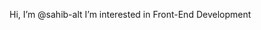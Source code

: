 Hi, I’m @sahib-alt
I’m interested in Front-End Development

<!---
sahib-alt/sahib-alt is a ✨ special ✨ repository because its `README.md` (this file) appears on your GitHub profile.
You can click the Preview link to take a look at your changes.
--->
